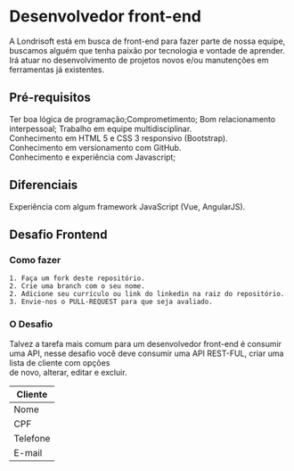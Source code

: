 <h1 id="desenvolvedor-front-end">Desenvolvedor front-end</h1>
<p>A Londrisoft está em busca de front-end para fazer parte de nossa equipe, buscamos alguém que tenha paixão por tecnologia e vontade de aprender.<br>
Irá atuar no desenvolvimento de projetos novos e/ou manutenções em ferramentas já existentes.</p>
<h2 id="pré-requisitos">Pré-requisitos</h2>
<p>Ter boa lógica de programação;Comprometimento; Bom relacionamento interpessoal; Trabalho em equipe multidisciplinar.<br>
Conhecimento em HTML 5 e CSS 3 responsivo (Bootstrap).<br>
Conhecimento em versionamento com GitHub.<br>
Conhecimento e experiência com Javascript;</p>
<h2 id="diferenciais">Diferenciais</h2>
<p>Experiência com algum framework JavaScript (Vue, AngularJS).</p>
<h2 id="desafio-frontend">Desafio Frontend</h2>
<h3 id="como-fazer">Como fazer</h3>
<pre><code>1. Faça um fork deste repositório.
2. Crie uma branch com o seu nome.
2. Adicione seu currículo ou link do linkedin na raiz do repositório.
3. Envie-nos o PULL-REQUEST para que seja avaliado.
</code></pre>
<h3 id="o-desafio">O Desafio</h3>
<p>Talvez a tarefa mais comum para um desenvolvedor front-end é consumir uma API, nesse desafio você deve consumir uma API REST-FUL, criar uma lista de cliente com opções<br>
de novo, alterar, editar e excluir.</p>

<table>
<thead>
<tr>
<th>Cliente</th>
</tr>
</thead>
<tbody>
<tr>
<td>Nome</td>
</tr>
<tr>
<td>CPF</td>
</tr>
<tr>
<td>Telefone</td>
</tr>
<tr>
<td>E-mail</td>
</tr>
</tbody>
</table>
